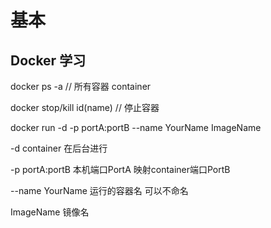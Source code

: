 # 基本

## Docker 学习

docker ps -a  // 所有容器 container

docker stop/kill id(name) // 停止容器

docker run -d -p portA:portB --name YourName ImageName

-d container 在后台进行

-p portA:portB  本机端口PortA 映射container端口PortB

--name YourName  运行的容器名  可以不命名

ImageName 镜像名

